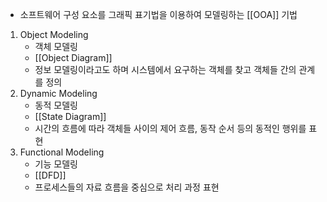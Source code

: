 - 소프트웨어 구성 요소를 그래픽 표기법을 이용하여 모델링하는 [[OOA]] 기법

1. Object Modeling
	- 객체 모델링
	- [[Object Diagram]]
	- 정보 모델링이라고도 하며 시스템에서 요구하는 객체를 찾고 객체들 간의 관계를 정의
2. Dynamic Modeling
	- 동적 모델링
	- [[State Diagram]]
	- 시간의 흐름에 따라 객체들 사이의 제어 흐름, 동작 순서 등의 동적인 행위를 표현
3. Functional Modeling
	- 기능 모델링
	- [[DFD]]
	- 프로세스들의 자료 흐름을 중심으로 처리 과정 표현